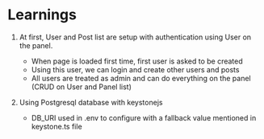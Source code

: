 # Learnings
1. At first, User and Post list are setup with authentication using User on the panel.
    - When page is loaded first time, first user is asked to be created
    - Using this user, we can login and create other users and posts
    - All users are treated as admin and can do everything on the panel (CRUD on User and Panel list)

1. Using Postgresql database with keystonejs
    - DB_URI used in .env to configure with a fallback value mentioned in keystone.ts file